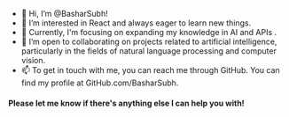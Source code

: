 - 👋 Hi, I’m @BasharSubh!
- 👀 I’m interested in React and always eager to learn new things.
- 🌱 Currently, I'm focusing on expanding my knowledge in AI and APIs .
- 💞️ I’m open to collaborating on projects related to artificial intelligence, particularly in the fields of natural language processing and computer vision.
- 📫 To get in touch with me, you can reach me through GitHub. You can find my profile at GitHub.com/BasharSubh.
#### Please let me know if there's anything else I can help you with!
